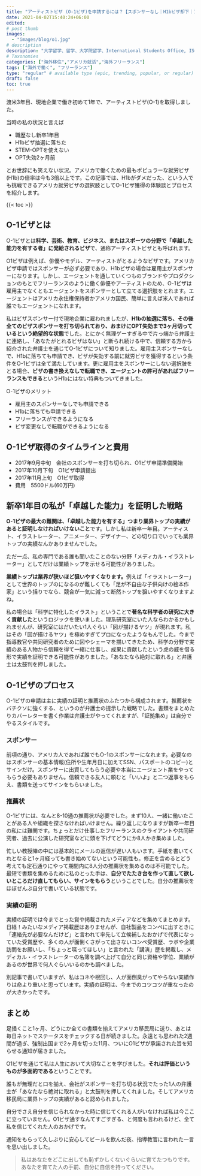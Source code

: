 ```yaml
---
title: "アーティストビザ (O-1ビザ)を申請するには？【スポンサーなし｜H1bビザ却下｜アメリカ｜難しい？】"
date: 2021-04-02T15:40:24+06:00
edited: 
# post thumb
images:
  - "images/blog/o1.jpg"
# description
description: "大学留学、留学、大学院留学、International Students Office, ISO, 留学生課、留学生オフィス"
# Taxonomies
categories: ["海外移住","アメリカ就活","海外フリーランス"]
tags: ["海外で働く", "フリーランス"]
type: "regular" # available type (epic, trending, popular, or regular)
draft: false
toc: true
---
```


渡米3年目、現地企業で働き初めて1年で、アーティストビザ(O-1)を取得しました。

当時の私の状況と言えば
* 職歴なし新卒1年目
* H1bビザ抽選に落ちた
* STEM-OPTを使えない
* OPT失効2ヶ月前

とお世辞にも笑えない状況。アメリカで働くための最もポピュラーな就労ビザ(H1b)の倍率は今も3倍以上です。この記事では、H1bがダメだった、という人でも挑戦できるアメリカ就労ビザの選択肢としてO-1ビザ獲得の体験談とプロセスを紹介します。

{{< toc >}}

## O-1ビザとは

O-1ビザとは<span class="keiko-red">**科学、芸術、教育、ビジネス、またはスポーツの分野で「卓越した能力を有する者」に発給されるビザ**</span>で、通称アーティストビザとも呼ばれます。

O1ビザは例えば、俳優やモデル、アーティストがとるようなビザです。アメリカビザ申請ではスポンサーが必ず必要であり、H1bビザの場合は雇用主がスポンサーになります。しかし、エージェントを通していくつものブランドやプロダクションのもとでフリーランスのように働く俳優やアーティストのため、O-1ビザは雇用主でなくともエージェントをスポンサーとして立てる選択肢をとれます。エージェントはアメリカ永住権保持者かアメリカ国民、簡単に言えば米人であれば誰でもエージェントになれます。

私はビザスポンサー付で現地企業に雇われましたが、<span class="keiko-red">**H1bの抽選に落ち、その後全てのビザスポンサーを打ち切られており、おまけにOPT失効まで3ヶ月切っているという絶望的な状態**</span>でした。とにかく無理ゲーすぎる中で片っ端から弁護士に連絡し、「あなたがとれるビザはない」と断られ続ける中で、信頼する方から紹介された弁護士を通じてO-1ビザについて知りました。雇用主スポンサーなしで、H1bに落ちても申請でき、ビザが失効する前に就労ビザを獲得するという条件をO-1ビザは全て満たしています。更に雇用主をスポンサーにしない選択肢をとる場合、<span class="keiko-red">**ビザの書き換えなしで転職でき、エージェントの許可があればフリーランスもできる**</span>というH1bにはない特典もついてきました。

O-1ビザのメリット
* 雇用主のスポンサーなしでも申請できる
* H1bに落ちても申請できる
* フリーランスができるようになる
* ビザ変更なしで転職ができるようになる

## O-1ビザ取得のタイムラインと費用
* 2017年9月中旬　会社のスポンサーを打ち切られ、O1ビザ申請準備開始
* 2017年10月下旬　O1ビザ申請提出
* 2017年11月上旬　O1ビザ取得
* 費用　5500ドル(60万円)


## 新卒1年目の私が「卓越した能力」を証明した戦略
<span class="keiko-red">**O-1ビザの最大の難関は、「卓越した能力を有する」つまり業界トップの実績があると証明しなければいけないこと**</span>です。しかし私は新卒一年目。アーティスト、イラストレーター、アニメーター、デザイナー、どの切り口でいっても業界トップの実績なんかありませんでした。

ただ一点、私の専門である誰も聞いたことのない分野「メディカル・イラストレーター」としてだけは業績トップを示せる可能性がありました。

<span class="keiko-red">**業績トップは業界が狭いほど狙いやすくなります。**</span>例えば「イラストレーター」として世界のトップのになるのが難しくても「足が不自由な子供向けの絵本作家」という括りでなら、競合が一気に減って断然トップを狙いやすくなりますよね。

私の場合は「科学に特化したイラスト」ということで<span class="keiko-red">**著名な科学者の研究に大きく貢献した**</span>というロジックを使いました。理系研究室にいた人ならわかるかもしれませんが、研究室にはだいたい1人ぐらい「図が描けるヤツ」が現れます。私はその「図が描けるヤツ」を極めすぎてプロになったようなもんでした。今まで指導教官や共同研究者のために図やシェーマを描いてきたため、科学の分野で実績のある人物から信頼を得て一緒に仕事し、成果に貢献したという虎の威を借る形で実績を証明できる可能性がありました。「あなたなら絶対に取れる」と弁護士は太鼓判を押しました。

## O-1ビザのプロセス
O-1ビザの申請は主に実績の証明と推薦状のふたつから構成されます。推薦状をバチクソに強くする、というのが弁護士の提示した戦略でした。書類をまとめたりカバーレターを書く作業は弁護士がやってくれますが、「証拠集め」は自分でやるスタイルです。

### スポンサー
前項の通り、アメリカ人であれば誰でもO-1のスポンサーになれます。必要なのはスポンサーの基本情報(住所や生年月日に加えてSSN、パスポートのコピー)とサインだけ。スポンサーに出資してもらう必要や本当にエージェント業をやってもらう必要もありません。信頼できる友人に頼むと「いいよ」と二つ返事をもらえ、書類を送ってサインをもらいました。

### 推薦状
O-1ビザには、なんと8-10通の推薦状が必要でした。まず10人、一緒に働いたことがある人や組織を探さなければいけません。繰り返しになりますが新卒一年目の私には難関です。ちょっとだけ仕事したフリーランスのクライアントや共同研究者、過去に公演した研究室などに頭を下げてどうにか8人かき集めました。

忙しい教授陣の中には基本的にメールの返信が遅い人もいます。手紙を書いてくれとなると1ヶ月経っても書き始めてないという可能性も。修正を含めるとどう考えても定石通りにやって期間内に8人分の推薦状を集めるのは不可能でした。最短で書類を集めるために私のとった手は、<span class="keiko-red">**自分でたたき台を作って直して欲しいところだけ直してもらい、サインをもらう**</span>ということでした。自分の推薦状をほぼぜんぶ自分で書いている状態です。

### 実績の証明
実績の証明では今までとった賞や掲載されたメディアなどを集めてまとめます。日経！みたいなメディア掲載歴はありませんが、自社製品をコンペに出すときに「連絡先が必要なんだけど」と言われて率先して立候補したおかげで代表になっていた受賞歴や、多くの人が面倒くさがって出さないコンペ受賞歴、ラボや企業訪問をお願いし、「ちょっと喋ってほしい」と言われた「講演」歴を掲載し、メディカル・イラストレーターの名簿を調べ上げて自分と同じ資格や学位、業績があるのが世界で何人ぐらいいるのかも調べました。

別記事で書いていますが、私はコネや根回し、人が面倒臭がってやらない実績作りは命より重いと思っています。実績の証明は、今までのコツコツが重なったのが大きかったです。


## まとめ
足掻くこと1ヶ月、どうにか全ての書類を揃えてアメリカ移民局に送り、あとは毎日ネットでステータスをチェックする日が続きました。永遠とも思われた2週間が過ぎ、強制出国まで2ヶ月を切った11月、ついにO1ビザが承諾された旨を知らせる通知が届きました。

O1ビザを通じて私は人生において大切なことを学びました。<span class="keiko-red">**それは評価というものが多面的である**</span>ということです。

誰もが無理だと口を揃え、会社がスポンサーを打ち切る状況でたった1人の弁護士が「あなたなら絶対に取れる」と太鼓判を押してくれました。そしてアメリカ移民局に業界トップの実績があると認められました。

自分でさえ自分を信じられなかった時に信じてくれる人がいなければ私は今ここに立っていません。O1ビザ通すなんてすごすぎる、と何度も言われるけど、全て私を信じてくれた人のおかげです。

通知をもらって久しぶりに安心してビールを飲んだ夜、指導教官に言われた一言を思い出しました。

> 私はあなたをどこに出しても恥ずかしくないぐらいに育てたつもりです。あなたを育てた人の手前、自分に自信を持ってください。

